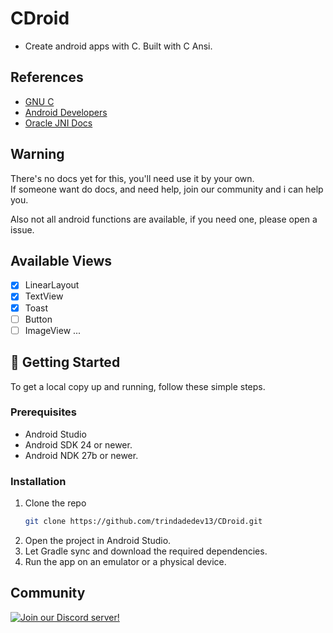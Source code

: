 # CDroid
 - Create android apps with C. Built with C Ansi.

## References
 - [GNU C](https://www.gnu.org/software/gnu-c-manual/gnu-c-manual.html)
 - [Android Developers](https://developer.android.com/)
 - [Oracle JNI Docs](https://docs.oracle.com/javase/8/docs/technotes/guides/jni/spec/jniTOC.html)

## Warning
  There's no docs yet for this, you'll need use it by your own.  
  If someone want do docs, and need help, join our community and i can help you.  
  
  Also not all android functions are available, if you need one, please open a issue.  

## Available Views
- [X] LinearLayout
- [X] TextView
- [X] Toast
- [ ] Button
- [ ] ImageView
...

## 🚀 Getting Started

To get a local copy up and running, follow these simple steps.

### Prerequisites

- Android Studio
- Android SDK 24 or newer.
- Android NDK 27b or newer.

### Installation

1. Clone the repo
   ```sh
   git clone https://github.com/trindadedev13/CDroid.git
   ```
2. Open the project in Android Studio.
3. Let Gradle sync and download the required dependencies.
4. Run the app on an emulator or a physical device.

## Community
[![Join our Discord server!](https://invidget.switchblade.xyz/5hSStgYfru)](https://discord.gg/5hSStgYfru)
